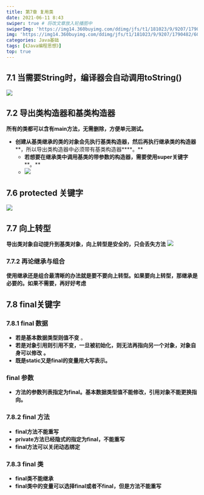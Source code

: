 ```yaml
---
title: 第7章 复用类
date: 2021-06-11 8:43
swiper: true # 将改文章放入轮播图中
swiperImg: 'https://img14.360buyimg.com/ddimg/jfs/t1/181023/9/9207/1790482/60c7fad4E392d993e/1bdf437b87215452.jpg' # 该文章在轮播图中的图片
img: 'https://img14.360buyimg.com/ddimg/jfs/t1/181023/9/9207/1790482/60c7fad4E392d993e/1bdf437b87215452.jpg' # 该文章图片，可以是本地目录下图片也可以是http://xxx图片
categories: Java基础
tags: [《Java编程思想》]
top: true
---
```


## 7.1 **当需要String时，编译器会自动调用toString()**
![](https://img12.360buyimg.com/ddimg/jfs/t1/187768/8/8156/173809/60c758caE0235709d/c47a625b496f5f12.jpg)
## 7.2 导出类构造器和基类构造器
**所有的类都可以含有main方法，无需删除，方便单元测试。**

- **创建从基类继承的类的对象会先执行基类构造器，然后再执行继承类的构造器****，所以导出类构造器中必须带有基类构造器****。**
   - **若想要在继承类中调用基类的带参数的构造器，需要使用super关键字****。**
   - ![](https://img14.360buyimg.com/ddimg/jfs/t1/193139/8/8169/55490/60c758e4E6a6e76af/a9bf8344bb31fa8d.jpg)

## 7.6 protected 关键字
![](https://img11.360buyimg.com/ddimg/jfs/t1/187016/1/8186/58893/60c7591bEee00236c/a0654b60d7f66a72.jpg)

## 7.7 向上转型 
**导出类对象自动提升到基类对象，向上转型是安全的，只会丢失方法**
**![](https://img10.360buyimg.com/ddimg/jfs/t1/184299/24/9164/118703/60c75937E35962a8e/609ac1042d2790ce.jpg)**

### 7.7.2 再论继承与组合
**使用继承还是组合最清晰的办法就是要不要向上转型。如果要向上转型，那继承是必要的。如果不需要，再好好考虑**
## 7.8 final关键字
### 7.8.1 final 数据

- **若是基本数据类型则值不变** 。
- **若是对象引用则引用不变，一旦被初始化，则无法再指向另一个对象，对象自身可以修改** **。**
- **既是static又是final的变量用大写表示。**

###  final 参数
- **方法的参数列表指定为final。基本数据类型值不能修改，引用对象不能更换指向。**

### 7.8.2 final 方法
- **final方法不能重写**
- **private方法已经隐式的指定为final，不能重写**
- **final方法可以关闭动态绑定**

### 7.8.3 final 类
- **final类不能继承**
- **final类中的变量可以选择final或者不final，但是方法不能重写**
